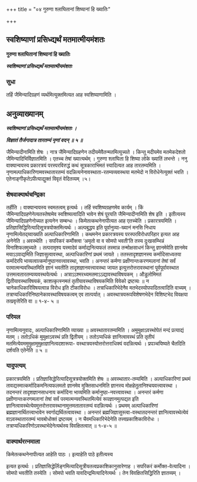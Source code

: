 +++
title = "०४ गुरुणा श्लाघितानां शिष्यानां हि ख्यातिः"

+++


## स्वशिष्याणां प्रसिध्द्यर्थं मतमात्मीयमंशतः

**गुरुणा श्लाघितानां शिष्यानां हि ख्यातिः**

***स्वशिष्याणां प्रसिध्द्यर्थं मतमात्मीयमंशतः***

### **सुधा**

तर्हि जैमिन्यादिग्रहणं व्यर्थमित्युक्तमित्यत आह स्वशिष्याणामिति ।

## **अनुव्याख्यानम्**

***स्वशिष्याणां प्रसिध्द्यर्थं मतमात्मीयमंशतः ।***

***विज्ञातं तैर्जगादात्र तारतम्यं नृणां वदन् ॥ ५ ॥***

जैमिन्यादीनामिति शेषः । नात्र जैमिन्यादिग्रहणेन तदीयमेवैतन्मतमित्युच्यते । किन्तु मदीयमेव मतमेकदेशतो जैमिन्यादिभिर्विज्ञातमिति । एतच्च तेषां ख्यात्यर्थम् । गुरुणा श्लाघिता हि शिष्या लोके ख्यातिं लभन्ते । ननु वाक्यान्वयस्य प्रकारत्रयं परस्परविरुद्धं कथं सूत्रकाराभिमतं स्यादित्यत आह तारतम्यमिति । नृणामल्पाधिकारिणामवस्थातारतम्यं वदन्नित्यनेनावस्थाता-रतम्यव्यवस्थया मतभेदो न विरोधेनेत्युक्तं भवति । एतेनाङ्गीकृतेऽपीत्याद्युक्तं विवृतं वेदितव्यम् ।५।

### **शेषवाक्यार्थचन्द्रिका**

तर्हीति । वाक्यान्वयस्य स्वमतत्वम् इत्यर्थः । तर्हि स्वशिष्यग्रहणमेव कार्यम् । किं जैमिन्यादिग्रहणेनेत्यतस्तेषामेव स्वशिष्यत्वादिति भावेन शेषं पूरयति जैमिन्यादीनामिति शेष इति । इतीत्यस्य जैमिन्यादिग्रहणेनोच्यत इत्यनेन सम्बन्धः । किमेतत्कथनेनापीत्यत आह एतच्चेति । प्रकारत्रयमिति । प्रतिज्ञासिद्धिरित्यादिसूत्रत्रयोक्तमित्यर्थः । अल्पबुद्धय इति पूर्वानुव्या-ख्यानं मनसि निधाय नृणामित्येतद्य्वाख्यति अल्पाधिकारिणामिति । कथमनेन प्रकारत्रयस्य परस्परविरोधपरिहार इत्यत आह अनेनेति ॥ अवस्थेति । सपरिकरं कर्मोक्त्वा ‘अमृतो वा व सोमपो भवती’ति तस्य दुःखसम्भिन्नं विनाशिफलमुच्यते । तत्परामृश्य यस्मादेवं कर्माद्यनित्यफलं तस्मान्न तन्मोक्षसाधनं किन्तु ज्ञानमेवेति ज्ञानमेव मयाऽऽपाद्यमिति जिज्ञासुत्वावस्था, अल्पाधिकारिणां प्रथमं जायते । ततस्तादृशज्ञानस्य कर्मादिसाध्यतया कर्मादेरपि भाव्यत्वात्कर्मानुष्ठानवत्त्वावस्था, भवति । अनन्तरं कर्मणा प्रक्षीणान्तःकरणमलानां तेषां सर्वं परमात्मन्यवस्थितमिति ज्ञानं भवतीति तादृशज्ञानवत्त्वावस्था जायत इत्युत्तरोत्तरावस्थानां पूर्वपूर्वावस्थात उत्तमत्वतारतम्यव्यवस्थयेत्यर्थः । अत्राऽऽश्मरथ्यमतमाऽऽद्यावस्थाविषयकम् । औडुलोमिमतं द्वितीयावस्थाविषयकं, काशत्कृत्स्नमतं तृतीयावस्थाविषयकमिति विवेको द्रष्टव्यः ॥ न चानेकाधिकारिविषयत्वान्न विरोध इति टीकाविरोधः । तत्राधिकारिभेदेनैव मतभेदस्योपपादितत्वादिति वाच्यम् । तत्राप्यधिकारिनिष्ठानेकावस्थाविषयकत्वम् एव तात्पर्यात् । अवस्थात्रयरूपविशेषणभेदेन विशिष्टभेद विवक्षया तत्प्रवृत्तेरिति वा ॥ १-४- ५ ॥

### **परिमल**

नृणामित्यनुवादः, अल्पाधिकारिणामिति व्याख्या ॥ अवस्थातारतम्यमिति । अमुमुक्षाऽवस्थोपेतं मन्दं प्रत्याद्यं मतम् । ततोऽधिकं मुमुक्षाऽवस्थं प्रति द्वितीयम् । ततोऽप्यधिकं ज्ञानित्वावस्थं प्रति तृतीयं मतमित्येवममुमुक्षामुमुक्षाज्ञानित्वदशारूपा- वस्थात्रयस्योत्तरोत्तराधिक्यं वदन्नित्यर्थः । प्रपञ्चयिष्यते चैतदिति दर्शयति एतेनेति ॥ ५ ॥

### **यादुपत्यम्**

प्रकारत्रयमिति । प्रतिज्ञासिद्धेरित्यादिसूत्रत्रयोक्तमिति शेषः ॥ अवस्थातार-तम्यमिति । अल्पाधिकारिणां प्रथमं तावद्यस्मात्कर्मादिकमनित्यफलमतो ज्ञानमेव मुक्तिसाधनमिति ज्ञानस्य मोक्षहेतुतानिश्चयवत्त्वावस्था । तदनन्तरं तादृशज्ञानसाधनाय कर्मादिना भाव्यमिति कर्मानुष्ठा-नवत्त्वावस्था । अनन्तरं कर्मणा प्रक्षीणान्तःकरणमलानां तेषां सर्वं परमात्मन्यवस्थितमित्येवं रूपज्ञानमुत्पद्यत इति ज्ञानित्वावस्थेत्येवमुत्तरोत्तरावस्थानामुत्तमतातारतम्यं वदन्नित्यर्थः । प्रथमम् अल्पाधिकारिणां ब्रह्मज्ञानार्थितत्त्वाभावेन स्वर्गाद्यर्थितत्वावस्था । अनन्तरं ब्रह्मजिज्ञासुस्त्वा-वस्थातदनन्तरं ज्ञानित्वावस्थेत्येवं वाऽवस्थातारतम्यं भावबोधोक्तं द्रष्टव्यम् । न चैवमधिकारिभेदेनेति तत्त्वप्रकाशिकाविरोधः । तत्राप्यधिकारिणोऽवस्थाभेदेनेत्यर्थस्य विवक्षितत्वात् ॥ १-४-५ ॥

### **वाक्यार्थरत्नमाला**

किमेतत्कथनेनापीत्यत आहेति पाठः । इत्याहेति पाठे इतीत्यस्य

इत्यत इत्यर्थः । प्रतिज्ञासिद्धेर्लिङ्गमित्यादिसूत्रीयतत्वप्रकाशिकानुसारेणाह । सपरिकरं कर्मोक्त-वेत्यादिना । सोमपो भवतीति तस्येति । सोमपो भवति यावदिन्द्रमित्यादिनेत्यर्थः । तेन विवक्षितसिद्धिरिति ज्ञातव्यम् ।

